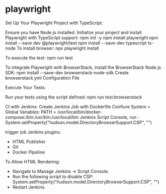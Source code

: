 # playwright
Set Up Your Playwright Project with TypeScript:

Ensure you have Node.js installed.
Initialize your project and install Playwright with TypeScript support:
npm init -y
npm install playwright
npm install --save dev @playwright/test
npm install --save-dev typescript ts-node
To install browser:
npx playwright install

To execute the test:
npm run test

To integrate Playwright with BrowserStack, install the BrowserStack Node.js SDK:
npm install --save-dev browserstack-node-sdk
Create browserstack.yml Configuration File

Execute Your Tests:

Run your tests using the script defined:
npm run test:browserstack

CI with Jenkins:
Create Jenkins Job with Dockerfile
Confiure System > Global Variables:
PATH = /usr/local/bin/docker-compose:/bin:/usr/bin:/usr/local/bin
Jenkins Script Console, run : System.setProperty("hudson.model.DirectoryBrowserSupport.CSP", "")

trigger job
Jenkins plugins:
- HTML Publisher
- Git
- Docker Pipeline

To Allow HTML Rendering:
- Navigate to Manage Jenkins → Script Console.
- Run the following script to disable CSP:
System.setProperty("hudson.model.DirectoryBrowserSupport.CSP", "")
- Restart Jenkins.